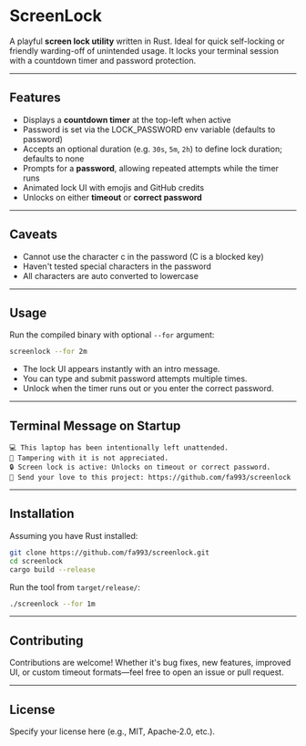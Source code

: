 # ScreenLock

A playful **screen lock utility** written in Rust. Ideal for quick self-locking or friendly warding-off of unintended usage. It locks your terminal session with a countdown timer and password protection.

---

## Features

- Displays a **countdown timer** at the top-left when active
- Password is set via the LOCK_PASSWORD env variable (defaults to password)
- Accepts an optional duration (e.g. `30s`, `5m`, `2h`) to define lock duration; defaults to none
- Prompts for a **password**, allowing repeated attempts while the timer runs
- Animated lock UI with emojis and GitHub credits
- Unlocks on either **timeout** or **correct password**

---

## Caveats

- Cannot use the character c in the password (C is a blocked key)
- Haven't tested special characters in the password
- All characters are auto converted to lowercase

---

## Usage

Run the compiled binary with optional `--for` argument:

```sh
screenlock --for 2m
```

- The lock UI appears instantly with an intro message.
- You can type and submit password attempts multiple times.
- Unlock when the timer runs out or you enter the correct password.

---

## Terminal Message on Startup

```
💻 This laptop has been intentionally left unattended.
🙅 Tampering with it is not appreciated.
🔒 Screen lock is active: Unlocks on timeout or correct password.
🌟 Send your love to this project: https://github.com/fa993/screenlock
```

---

## Installation

Assuming you have Rust installed:

```sh
git clone https://github.com/fa993/screenlock.git
cd screenlock
cargo build --release
```

Run the tool from `target/release/`:

```sh
./screenlock --for 1m
```

---

## Contributing

Contributions are welcome! Whether it's bug fixes, new features, improved UI, or custom timeout formats—feel free to open an issue or pull request.

---

## License

Specify your license here (e.g., MIT, Apache‑2.0, etc.).
